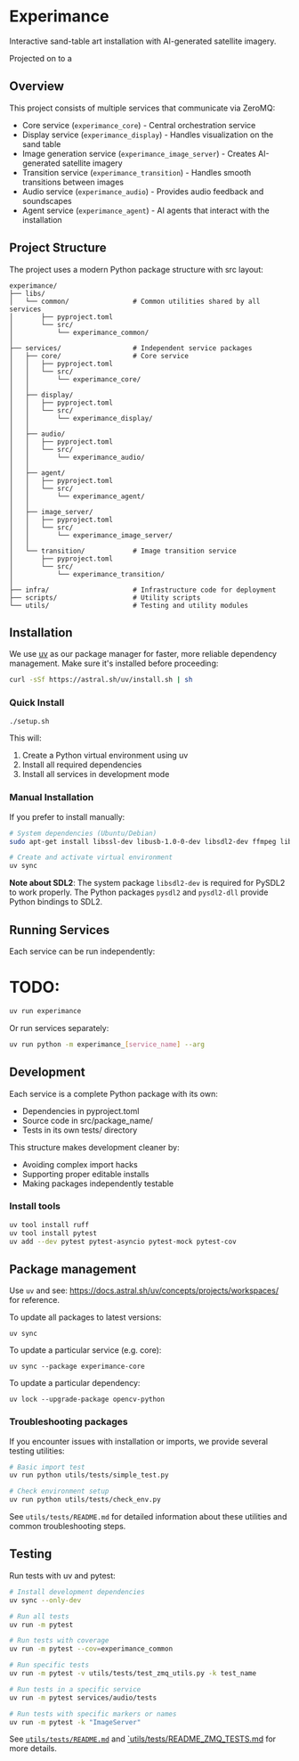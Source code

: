 # Experimance

Interactive sand-table art installation with AI-generated satellite imagery.

Projected on to a 


## Overview

This project consists of multiple services that communicate via ZeroMQ:
- Core service (`experimance_core`) - Central orchestration service
- Display service (`experimance_display`) - Handles visualization on the sand table
- Image generation service (`experimance_image_server`) - Creates AI-generated satellite imagery
- Transition service (`experimance_transition`) - Handles smooth transitions between images
- Audio service (`experimance_audio`) - Provides audio feedback and soundscapes
- Agent service (`experimance_agent`) - AI agents that interact with the installation

## Project Structure

The project uses a modern Python package structure with src layout:

```
experimance/
├── libs/
│   └── common/                # Common utilities shared by all services
│       ├── pyproject.toml
│       └── src/
│           └── experimance_common/
│
├── services/                  # Independent service packages
│   ├── core/                  # Core service
│   │   ├── pyproject.toml
│   │   └── src/
│   │       └── experimance_core/
│   │
│   ├── display/
│   │   ├── pyproject.toml
│   │   └── src/
│   │       └── experimance_display/
│   │
│   ├── audio/
│   │   ├── pyproject.toml
│   │   └── src/
│   │       └── experimance_audio/
│   │
│   ├── agent/
│   │   ├── pyproject.toml
│   │   └── src/
│   │       └── experimance_agent/
│   │
│   ├── image_server/
│   │   ├── pyproject.toml
│   │   └── src/
│   │       └── experimance_image_server/
│   │
│   └── transition/            # Image transition service
│       ├── pyproject.toml
│       └── src/
│           └── experimance_transition/
│
├── infra/                     # Infrastructure code for deployment
├── scripts/                   # Utility scripts
└── utils/                     # Testing and utility modules
```

## Installation

We use [uv](https://github.com/astral-sh/uv) as our package manager for faster, more reliable dependency management. Make sure it's installed before proceeding:

```bash
curl -sSf https://astral.sh/uv/install.sh | sh
```

### Quick Install

```bash
./setup.sh
```

This will:
1. Create a Python virtual environment using uv
2. Install all required dependencies
3. Install all services in development mode

### Manual Installation

If you prefer to install manually:

```bash
# System dependencies (Ubuntu/Debian)
sudo apt-get install libssl-dev libusb-1.0-0-dev libsdl2-dev ffmpeg libasound2-dev portaudio19-dev

# Create and activate virtual environment
uv sync
```

**Note about SDL2**: The system package `libsdl2-dev` is required for PySDL2 to work properly. The Python packages `pysdl2` and `pysdl2-dll` provide Python bindings to SDL2.

## Running Services

Each service can be run independently:

# TODO:
```bash
uv run experimance
```

Or run services separately:
```bash
uv run python -m experimance_[service_name] --arg
```

## Development

Each service is a complete Python package with its own:
- Dependencies in pyproject.toml
- Source code in src/package_name/
- Tests in its own tests/ directory

This structure makes development cleaner by:
- Avoiding complex import hacks
- Supporting proper editable installs
- Making packages independently testable

### Install tools

```bash
uv tool install ruff
uv tool install pytest
uv add --dev pytest pytest-asyncio pytest-mock pytest-cov 
```

## Package management

Use `uv` and see: https://docs.astral.sh/uv/concepts/projects/workspaces/ for reference.

To update all packages to latest versions:
```
uv sync
```

To update a particular service (e.g. core):
```
uv sync --package experimance-core
```

To update a particular dependency:
```
uv lock --upgrade-package opencv-python
```

### Troubleshooting packages

If you encounter issues with installation or imports, we provide several testing utilities:

```bash
# Basic import test
uv run python utils/tests/simple_test.py

# Check environment setup
uv run python utils/tests/check_env.py
```

See `utils/tests/README.md` for detailed information about these utilities and common troubleshooting steps.


## Testing

Run tests with uv and pytest:

```bash
# Install development dependencies
uv sync --only-dev

# Run all tests
uv run -m pytest

# Run tests with coverage
uv run -m pytest --cov=experimance_common

# Run specific tests
uv run -m pytest -v utils/tests/test_zmq_utils.py -k test_name

# Run tests in a specific service
uv run -m pytest services/audio/tests

# Run tests with specific markers or names
uv run -m pytest -k "ImageServer"

```

See [`utils/tests/README.md`](utils/tests/README.md) and [`utils/tests/README_ZMQ_TESTS.md](utils/tests/README_ZMQ_TESTS.md) for more details.

